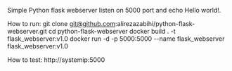 Simple Python flask webserver listen on 5000 port and echo Hello world!.

How to run:
git clone git@github.com:alirezazabihi/python-flask-webserver.git
cd python-flask-webserver
docker build . -t flask_webserver:v1.0
docker run -d -p 5000:5000 --name flask_webserver flask_webserver:v1.0

How to test:
http://systemip:5000
